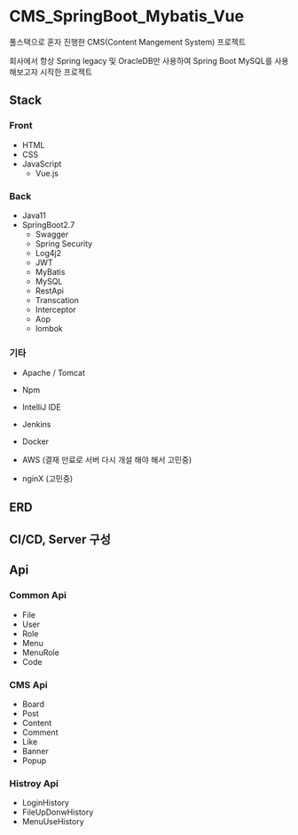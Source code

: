 # CMS_SpringBoot_Mybatis_Vue

풀스택으로 혼자 진행한 CMS(Content Mangement System) 프로젝트

회사에서 항상 Spring legacy 및 OracleDB만 사용하여
Spring Boot MySQL를 사용해보고자 시작한 프로젝트

## Stack


### Front 
- HTML
- CSS
- JavaScript
  - Vue.js

### Back
- Java11
- SpringBoot2.7
  - Swagger
  - Spring Security
  - Log4j2
  - JWT
  - MyBatis
  - MySQL
  - RestApi
  - Transcation
  - Interceptor
  - Aop
  - lombok
  
### 기타
 - Apache / Tomcat
 - Npm
 - IntelliJ IDE
 - Jenkins
 - Docker
 
 - AWS (결재 만료로 서버 다시 개설 해야 해서 고민중)
 - nginX (고민중)
 
## ERD


## CI/CD, Server 구성


## Api

### Common Api
 - File
 - User
 - Role
 - Menu
 - MenuRole
 - Code

### CMS Api
 - Board
 - Post
 - Content
 - Comment
 - Like
 - Banner
 - Popup
 
### Histroy Api
 - LoginHistory
 - FileUpDonwHistory
 - MenuUseHistory
 
